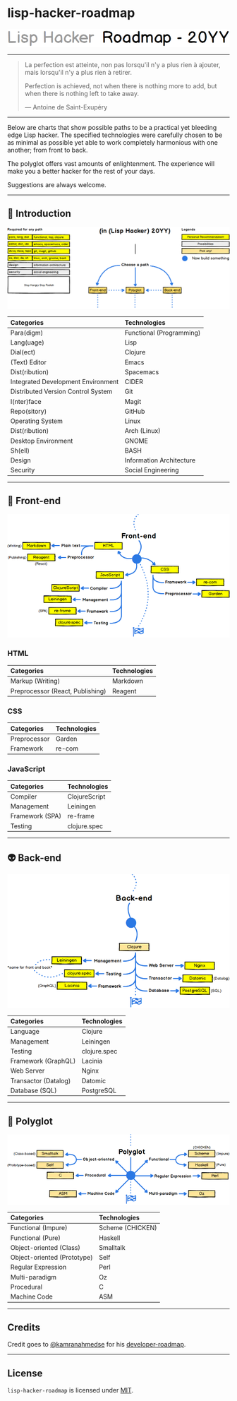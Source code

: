 lisp-hacker-roadmap
===================

![Lisp Hacker Roadmap](./files/banner.png)

-------------------------------------------------------------------------------

> La perfection est atteinte, non pas lorsqu'il n'y a plus rien à ajouter, mais lorsqu'il n'y a plus rien à retirer.
>
> Perfection is achieved, not when there is nothing more to add, but when there is nothing left to take away.
>
> &mdash; Antoine de Saint-Exupéry

-------------------------------------------------------------------------------

Below are charts that show possible paths to be a practical yet bleeding edge Lisp hacker.
The specified technologies were carefully chosen to be as minimal as possible yet able to work completely harmonious with one another; from front to back.

The polyglot offers vast amounts of enlightenment. The experience will make you a better hacker for the rest of your days.

Suggestions are always welcome.

-------------------------------------------------------------------------------

🚀 Introduction
---------------

![](./files/intro-map.png)

| Categories                         | Technologies                |
| :--------------------------------- | :-------------------------- |
| Para(digm)                         | Functional (Programming)    |
| Lang(uage)                         | Lisp                        |
| Dial(ect)                          | Clojure                     |
| (Text) Editor                      | Emacs                       |
| Dist(ribution)                     | Spacemacs                   |
| Integrated Development Environment | CIDER                       |
| Distributed Version Control System | Git                         |
| I(nter)face                        | Magit                       |
| Repo(sitory)                       | GitHub                      |
| Operating System                   | Linux                       |
| Dist(ribution)                     | Arch (Linux)                |
| Desktop Environment                | GNOME                       |
| Sh(ell)                            | BASH                        |
| Design                             | Information Architecture    |
| Security                           | Social Engineering          |

-------------------------------------------------------------------------------

🎨 Front-end
------------

![](./files/front-end.png)

### HTML ###

| Categories                         | Technologies                |
| :--------------------------------- | :-------------------------- |
| Markup (Writing)                   | Markdown                    |
| Preprocessor (React, Publishing)   | Reagent                     |

### CSS ###

| Categories                         | Technologies                |
| :--------------------------------- | :-------------------------- |
| Preprocessor                       | Garden                      |
| Framework                          | re-com                      |

### JavaScript ###

| Categories                         | Technologies                |
| :--------------------------------- | :-------------------------- |
| Compiler                           | ClojureScript               |
| Management                         | Leiningen                   |
| Framework (SPA)                    | re-frame                    |
| Testing                            | clojure.spec                |

-------------------------------------------------------------------------------

👽 Back-end
-----------

![](./files/back-end.png)

| Categories                         | Technologies                |
| :--------------------------------- | :-------------------------- |
| Language                           | Clojure                     |
| Management                         | Leiningen                   |
| Testing                            | clojure.spec                |
| Framework (GraphQL)                | Lacinia                     |
| Web Server                         | Nginx                       |
| Transactor (Datalog)               | Datomic                     |
| Database (SQL)                     | PostgreSQL                  |

-------------------------------------------------------------------------------

👷 Polyglot
-----------

![](./files/polyglot.png)

| Categories                         | Technologies                |
| :--------------------------------- | :-------------------------- |
| Functional (Impure)                | Scheme (CHICKEN)            |
| Functional (Pure)                  | Haskell                     |
| Object-oriented (Class)            | Smalltalk                   |
| Object-oriented (Prototype)        | Self                        |
| Regular Expression                 | Perl                        |
| Multi-paradigm                     | Oz                          |
| Procedural                         | C                           |
| Machine Code                       | ASM                         |

-------------------------------------------------------------------------------

Credits
-------

Credit goes to [@kamranahmedse] for his [developer-roadmap].

-------------------------------------------------------------------------------

License
-------

`lisp-hacker-roadmap` is licensed under [MIT].

[@kamranahmedse]: https://github.com/kamranahmedse
[developer-roadmap]: https://github.com/kamranahmedse/developer-roadmap
[MIT]: ./LICENSE.md
